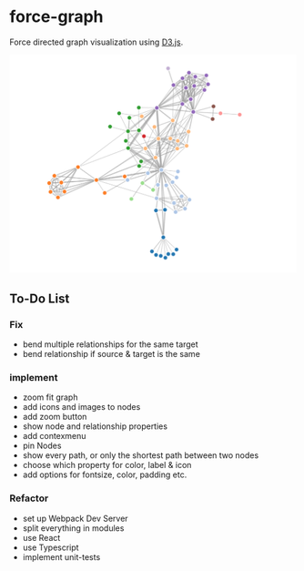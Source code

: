 # force-graph

Force directed graph visualization using [D3.js](https://github.com/d3/d3).

![neo4j browser screenshot](./.github/ForceLayout.png)

## To-Do List

### Fix

* bend multiple relationships for the same target
* bend relationship if source & target is the same

### implement

* zoom fit graph 
* add icons and images to nodes
* add zoom button 
* show node and relationship properties
* add contexmenu 
* pin Nodes
* show every path, or only the shortest path between two nodes
* choose which property for color, label & icon
* add options for fontsize, color, padding etc.

### Refactor

* set up Webpack Dev Server
* split everything in modules
* use React
* use Typescript
* implement unit-tests
